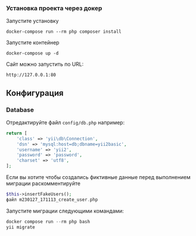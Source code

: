 ### Установка проекта через докер

Запустите установку

    docker-compose run --rm php composer install    
    
Запустите контейнер

    docker-compose up -d
    
Сайт можно запустить по URL:

    http://127.0.0.1:80

Конфигурация
-------------

### Database

Отредактируйте файл `config/db.php` например:

```php
return [
    'class' => 'yii\db\Connection',
    'dsn' => 'mysql:host=db;dbname=yii2basic',
    'username' => 'yii2',
    'password' => 'password',
    'charset' => 'utf8',
];
```
Если вы хотите чтобы создались фиктивные данные перед выполнением
миграции раскомментируйте
```php
$this->insertFakeUsers();
файл m230127_171113_create_user.php
```

Запустите миграции следующими командами:

```php
docker compose run --rm php bash
yii migrate
```

